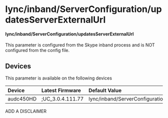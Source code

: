 ﻿---
description: lync/inband/ServerConfiguration/updatesServerExternalUrl
search:
    keywords: ['lync','inband','ServerConfiguration','updatesServerExternalUrl']
---

# lync/inband/ServerConfiguration/updatesServerExternalUrl

#### lync/inband/ServerConfiguration/updatesServerExternalUrl

This parameter is configured from the Skype inband process and is NOT configured from the config file.



## Devices
This parameter is available on the following devices

| Device | Latest Firmware | Default Value |
|:---|:---|:---|
| audc450HD | ;UC_3.0.4.111.77 | lync/inband/ServerConfiguration/updatesServerExternalUrl= 

ADD A DISCLAIMER
